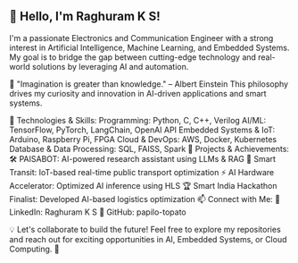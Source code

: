 ## 👋 Hello, I'm Raghuram K S!

I'm a passionate Electronics and Communication Engineer with a strong interest in Artificial Intelligence, Machine Learning, and Embedded Systems. My goal is to bridge the gap between cutting-edge technology and real-world solutions by leveraging AI and automation.

🚀 "Imagination is greater than knowledge." – Albert Einstein
This philosophy drives my curiosity and innovation in AI-driven applications and smart systems.

🔧 Technologies & Skills:
Programming: Python, C, C++, Verilog
AI/ML: TensorFlow, PyTorch, LangChain, OpenAI API
Embedded Systems & IoT: Arduino, Raspberry Pi, FPGA
Cloud & DevOps: AWS, Docker, Kubernetes
Database & Data Processing: SQL, FAISS, Spark
📌 Projects & Achievements:
🛠 PAISABOT: AI-powered research assistant using LLMs & RAG
🚏 Smart Transit: IoT-based real-time public transport optimization
⚡ AI Hardware Accelerator: Optimized AI inference using HLS
🏆 Smart India Hackathon Finalist: Developed AI-based logistics optimization
📫 Connect with Me:
📍 LinkedIn: Raghuram K S
📍 GitHub: papilo-topato

💡 Let's collaborate to build the future! Feel free to explore my repositories and reach out for exciting opportunities in AI, Embedded Systems, or Cloud Computing. 🚀

<!--
**papilo-topato/papilo-topato** is a ✨ _special_ ✨ repository because its `README.md` (this file) appears on your GitHub profile.

Here are some ideas to get you started:

- 🔭 I’m currently working on ...
- 🌱 I’m currently learning ...
- 👯 I’m looking to collaborate on ...
- 🤔 I’m looking for help with ...
- 💬 Ask me about ...
- 📫 How to reach me: ...
- 😄 Pronouns: ...
- ⚡ Fun fact: ...
-->

